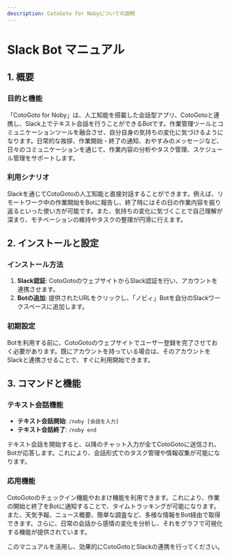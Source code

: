 ```yaml
---
description: CotoGoto for Nobyについての説明
---
```


# Slack Bot マニュアル

## 1. 概要

### 目的と機能

「CotoGoto for Noby」は、人工知能を搭載した会話型アプリ、CotoGotoと連携し、Slack上でテキスト会話を行うことができるBotです。作業管理ツールとコミュニケーションツールを融合させ、自分自身の気持ちの変化に気づけるようになります。日常的な挨拶、作業開始・終了の通知、おやすみのメッセージなど、日々のコミュニケーションを通じて、作業内容の分析やタスク管理、スケジュール管理をサポートします。

### 利用シナリオ

Slackを通じてCotoGotoの人工知能と直接対話することができます。例えば、リモートワーク中の作業開始をBotに報告し、終了時にはその日の作業内容を振り返るといった使い方が可能です。また、気持ちの変化に気づくことで自己理解が深まり、モチベーションの維持やタスクの整理が円滑に行えます。

## 2. インストールと設定

### インストール方法

1. **Slack認証**: CotoGotoのウェブサイトからSlack認証を行い、アカウントを連携させます。
2. **Botの追加**: 提供されたURLをクリックし、「ノビィ」Botを自分のSlackワークスペースに追加します。

### 初期設定

Botを利用する前に、CotoGotoのウェブサイトでユーザー登録を完了させておく必要があります。既にアカウントを持っている場合は、そのアカウントをSlackと連携させることで、すぐに利用開始できます。

## 3. コマンドと機能

### テキスト会話機能

* **テキスト会話開始**: `/noby [会話を入力]`
* **テキスト会話終了**: `/noby end`

テキスト会話を開始すると、以降のチャット入力が全てCotoGotoに送信され、Botが応答します。これにより、会話形式でのタスク管理や情報収集が可能になります。

### 応用機能

CotoGotoのチェックイン機能やおまけ機能を利用できます。これにより、作業の開始と終了をBotに通知することで、タイムトラッキングが可能になります。また、天気予報、ニュース概要、簡単な調査など、多様な情報をBot経由で取得できます。さらに、日常の会話から感情の変化を分析し、それをグラフで可視化する機能が提供されています。

このマニュアルを活用し、効果的にCotoGotoとSlackの連携を行ってください。

